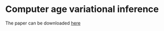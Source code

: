 # Computer age variational inference

The paper can be downloaded [here](https://github.com/SergioArnaud/Computer-age-variational-inference/blob/master/reports/proyecto_variational_inference.pdf)
